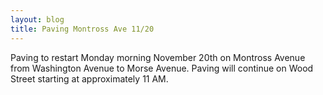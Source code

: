 ```yaml
---
layout: blog
title: Paving Montross Ave 11/20 
---
```


Paving to restart Monday morning November 20th on Montross Avenue from Washington Avenue to Morse Avenue.
Paving will continue on Wood Street  starting at approximately 11 AM.
